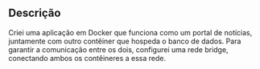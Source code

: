 ## Descrição 

Criei uma aplicação em Docker que funciona como um portal de notícias, juntamente com outro contêiner que hospeda o banco de dados. Para garantir a comunicação entre os dois, configurei uma rede bridge, conectando ambos os contêineres a essa rede.